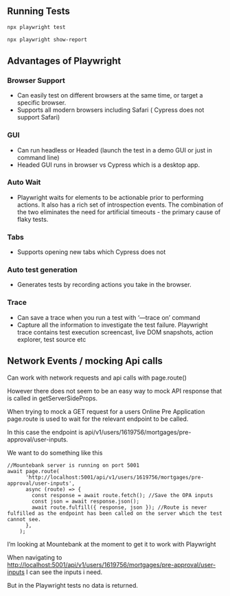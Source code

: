 ## Running Tests

```bash
npx playwright test
```

```bash
npx playwright show-report
```

## Advantages of Playwright

### Browser Support

- Can easily test on different browsers at the same time, or target a specific browser.
- Supports all modern browsers including Safari ( Cypress does not support Safari)

### GUI

- Can run headless or Headed (launch the test in a demo GUI or just in command line)
- Headed GUI runs in browser vs Cypress which is a desktop app.

### Auto Wait

- Playwright waits for elements to be actionable prior to performing actions. It also has a rich set of introspection events. The combination of the two eliminates the need for artificial timeouts - the primary cause of flaky tests.

### Tabs

- Supports opening new tabs which Cypress does not

### Auto test generation

- Generates tests by recording actions you take in the browser.

### Trace

- Can save a trace when you run a test with ‘—trace on’ command
- Capture all the information to investigate the test failure. Playwright trace contains test execution screencast, live DOM snapshots, action explorer, test source etc

## Network Events / mocking Api calls

Can work with network requests and api calls with page.route()

However there does not seem to be an easy way to mock API response that is called in getServerSideProps.

When trying to mock a GET request for a users Online Pre Application page.route is used to wait for the relevant endpoint to be called.

In this case the endpoint is  api/v1/users/1619756/mortgages/pre-approval/user-inputs.

We want to do something like this 

```tsx
//Mountebank server is running on port 5001
await page.route(
      'http://localhost:5001/api/v1/users/1619756/mortgages/pre-approval/user-inputs',
      async (route) => {
        const response = await route.fetch(); //Save the OPA inputs 
        const json = await response.json();
        await route.fulfill({ response, json }); //Route is never fulfilled as the endpoint has been called on the server which the test cannot see.
      },
    );
```

I’m looking at Mountebank at the moment to get it to work with Playwright

When navigating to [http://localhost:5001/api/v1/users/1619756/mortgages/pre-approval/user-inputs](http://localhost:5001/api/v1/users/1619756/mortgages/pre-approval/user-inputs) I can see the inputs i need.

But in the Playwright tests no data is returned.

